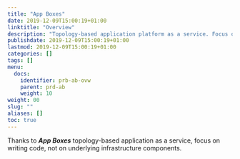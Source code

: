 ```yaml
---
title: "App Boxes"
date: 2019-12-09T15:00:19+01:00
linktitle: "Overview"
description: "Topology-based application platform as a service. Focus on your code, not on infrastructure components!"
publishdate: 2019-12-09T15:00:19+01:00
lastmod: 2019-12-09T15:00:19+01:00
categories: []
tags: []
menu:
  docs:
    identifier: prb-ab-ovw
    parent: prd-ab
    weight: 10
weight: 00
slug: ""
aliases: []
toc: true
---
```


Thanks to ***App Boxes*** topology-based application as a service, focus on writing code, not on underlying infrastructure components.
